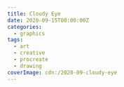 ```yaml
---
title: Cloudy Eye
date: 2020-09-15T00:00:00Z
categories:
  - graphics
tags:
  - art
  - creative
  - procreate
  - drawing
coverImage: cdn:/2020-09-cloudy-eye
---
```

